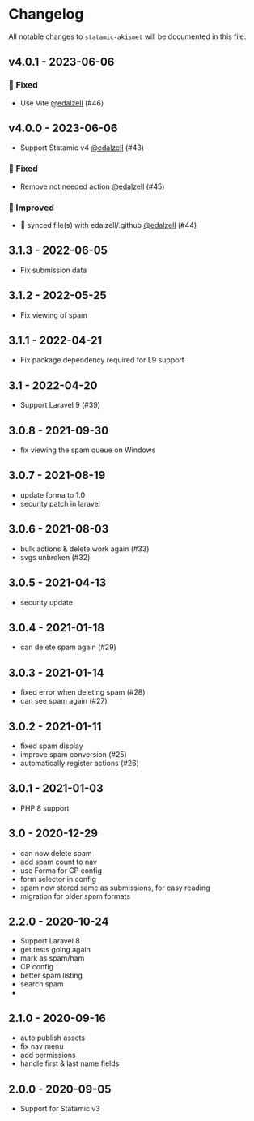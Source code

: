 # Changelog

All notable changes to `statamic-akismet` will be documented in this file.

## v4.0.1 - 2023-06-06

### 🐛 Fixed

- Use Vite [@edalzell](https://github.com/edalzell) (#46)

## v4.0.0 - 2023-06-06

- Support Statamic v4 [@edalzell](https://github.com/edalzell) (#43)

### 🐛 Fixed

- Remove not needed action [@edalzell](https://github.com/edalzell) (#45)

### 🔧 Improved

- 🔄 synced file(s) with edalzell/.github [@edalzell](https://github.com/edalzell) (#44)

## 3.1.3 - 2022-06-05

- Fix submission data

## 3.1.2 - 2022-05-25

- Fix viewing of spam

## 3.1.1 - 2022-04-21

- Fix package dependency required for L9 support

## 3.1 - 2022-04-20

- Support Laravel 9 (#39)

## 3.0.8 - 2021-09-30

- fix viewing the spam queue on Windows

## 3.0.7 - 2021-08-19

- update forma to 1.0
- security patch in laravel

## 3.0.6 - 2021-08-03

- bulk actions & delete work again (#33)
- svgs unbroken (#32)

## 3.0.5 - 2021-04-13

- security update

## 3.0.4 - 2021-01-18

- can delete spam again (#29)

## 3.0.3 - 2021-01-14

- fixed error when deleting spam (#28)
- can see spam again (#27)

## 3.0.2 - 2021-01-11

- fixed spam display
- improve spam conversion (#25)
- automatically register actions (#26)

## 3.0.1 - 2021-01-03

- PHP 8 support

## 3.0 - 2020-12-29

- can now delete spam
- add spam count to nav
- use Forma for CP config
- form selector in config
- spam now stored same as submissions, for easy reading
- migration for older spam formats

## 2.2.0 - 2020-10-24

- Support Laravel 8
- get tests going again
- mark as spam/ham
- CP config
- better spam listing
- search spam
- 

## 2.1.0 - 2020-09-16

- auto publish assets
- fix nav menu
- add permissions
- handle first & last name fields

## 2.0.0 - 2020-09-05

- Support for Statamic v3
